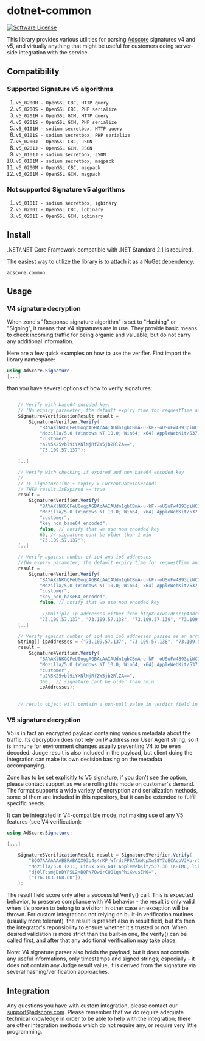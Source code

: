 # dotnet-common

[![Software License](https://img.shields.io/badge/license-MIT-brightgreen.svg?style=flat-square)](LICENSE.md)

This library provides various utilities for parsing [Adscore](https://adscore.com) signatures v4 and v5,
and virtually anything that might be useful for customers doing server-side
integration with the service.

## Compatibility

### Supported Signature v5 algorithms
1. `v5_0200H - OpenSSL CBC, HTTP query`
2. `v5_0200S - OpenSSL CBC, PHP serialize`
3. `v5_0201H - OpenSSL GCM, HTTP query`
4. `v5_0201S - OpenSSL GCM, PHP serialize`
5. `v5_0101H - sodium secretbox, HTTP query`
6. `v5_0101S - sodium secretbox, PHP serialize`
7. `v5_0200J - OpenSSL CBC, JSON`
8. `v5_0201J - OpenSSL GCM, JSON`
9. `v5_0101J - sodium secretbox, JSON`
10. `v5_0101M - sodium secretbox, msgpack`
11. `v5_0200M - OpenSSL CBC, msgpack`
12. `v5_0201M - OpenSSL GCM, msgpack`

### Not supported Signature v5 algorithms

1. `v5_0101I - sodium secretbox, igbinary`
2. `v5_0200I - OpenSSL CBC, igbinary`
3. `v5_0201I - OpenSSL GCM, igbinary`

## Install

.NET/.NET Core Framework compatible with .NET Standard 2.1 is required.

The easiest way to utilize the library is to attach it as a NuGet dependency:
```
adscore.common
```

## Usage

### V4 signature decryption

When zone's "Response signature algorithm" is set to "Hashing" or "Signing", it means that V4 signatures are in use. They provide basic means to check incoming traffic for being organic and valuable, but do not carry any additional information.

Here are a few quick examples on how to use the verifier. First import the library namespace:

```C#
using AdScore.Signature;
[...]
```

than you have several options of how to verify signatures:

```C#

    // Verify with base64 encoded key.
    // (No expiry parameter, the default expiry time for requestTime and signatureTime is 60s)
    Signature4VerificationResult result =
        Signature4Verifier.Verify(
            "BAYAXlNKGQFeU0oggAGBAcAAIAUdn1gbCBmA-u-kF--oUSuFw4B93piWC1Dn-D_1_6gywQAgEXCqgk2zPD6hWI1Y2rlrtV-21eIYBsms0odUEXNbRbA",
            "Mozilla/5.0 (Windows NT 10.0; Win64; x64) AppleWebKit/537.36 (KHTML, like Gecko) Chrome/65.0.3325.181 Safari/537.36",
            "customer",
            "a2V5X25vbl9iYXNlNjRfZW5jb2RlZA==",
            "73.109.57.137");

    [..]

    // Verify with checking if expired and non base64 encoded key
    //
    // IF signatureTime + expiry > CurrentDateInSeconds
    // THEN result.IsExpired == true
    result =
        Signature4Verifier.Verify(
            "BAYAXlNKGQFeU0oggAGBAcAAIAUdn1gbCBmA-u-kF--oUSuFw4B93piWC1Dn-D_1_6gywQAgEXCqgk2zPD6hWI1Y2rlrtV-21eIYBsms0odUEXNbRbA",
            "Mozilla/5.0 (Windows NT 10.0; Win64; x64) AppleWebKit/537.36 (KHTML, like Gecko) Chrome/65.0.3325.181 Safari/537.36",
            "customer",
            "key_non_base64_encoded",
            false, // notify that we use non encoded key
            60, // signature cant be older than 1 min 
            "73.109.57.137");
    [..]

    // Verify against number of ip4 and ip6 addresses
    //(No expiry parameter, the default expiry time for requestTime and signatureTime is 60s)
    result =
        Signature4Verifier.Verify(
            "BAYAXlNKGQFeU0oggAGBAcAAIAUdn1gbCBmA-u-kF--oUSuFw4B93piWC1Dn-D_1_6gywQAgEXCqgk2zPD6hWI1Y2rlrtV-21eIYBsms0odUEXNbRbA",
            "Mozilla/5.0 (Windows NT 10.0; Win64; x64) AppleWebKit/537.36 (KHTML, like Gecko) Chrome/65.0.3325.181 Safari/537.36",
            "customer",
            "key_non_base64_encoded",
            false, // notify that we use non encoded key
                
             //Multiple ip addresses either from httpXForwardForIpAddresses and remoteIpAddresses header
            "73.109.57.137", "73.109.57.138", "73.109.57.139", "73.109.57.140", "0:0:0:0:0:ffff:4d73:55d3", "0:0:0:0:0:fffff:4d73:55d4", "0:0:0:0:0:fffff:4d73:55d5", "0:0:0:0:0:fffff:4d73:55d6");
    [..]

    // Verify against number of ip4 and ip6 addresses passed as an array
    String[] ipAddresses = {"73.109.57.137", "73.109.57.138", "73.109.57.139", "73.109.57.140", "0:0:0:0:0:ffff:4d73:55d3", "0:0:0:0:0:fffff:4d73:55d4", "0:0:0:0:0:fffff:4d73:55d5", "0:0:0:0:0:fffff:4d73:55d6"};
    result =
        Signature4Verifier.Verify(
            "BAYAXlNKGQFeU0oggAGBAcAAIAUdn1gbCBmA-u-kF--oUSuFw4B93piWC1Dn-D_1_6gywQAgEXCqgk2zPD6hWI1Y2rlrtV-21eIYBsms0odUEXNbRbA",
            "Mozilla/5.0 (Windows NT 10.0; Win64; x64) AppleWebKit/537.36 (KHTML, like Gecko) Chrome/65.0.3325.181 Safari/537.36",
            "customer",
            "a2V5X25vbl9iYXNlNjRfZW5jb2RlZA==",
            360,  // signature cant be older than 5min
            ipAddresses);
    
    
    // result object will contain a non-null value in verdict field in case of success
```

### V5 signature decryption

V5 is in fact an encrypted payload containing various metadata about the traffic. Its decryption does not rely on IP address 
nor User Agent string, so it is immune for environment changes usually preventing V4 to be even decoded. Judge result is also 
included in the payload, but client doing the integration can make its own decision basing on the metadata accompanying.

Zone has to be set explicitly to V5 signature, if you don't see the option, please contact support as we are rolling this 
mode on customer's demand. The format supports a wide variety of encryption and serialization methods, some of them are included 
in this repository, but it can be extended to fulfill specific needs.

It can be integrated in V4-compatible mode, not making use of any V5 features (see V4 verification):


```C#
using AdScore.Signature;

[...]

    Signature5VerificationResult result = Signature5Verifier.Verify(
        "BQO7AAAAAAAB8RABAQX93o4s4rKP_WfrdzFP6ATAWgpXwS8Y7oECAcpVJXb-rGN2aH0KbFw5zvhEpoyEml6vRM7ePFigDUhDProdHA8uw1L62k57fX8t_j0UCEI6_oKHTvfU_fbfg2CXf0v64oRHxaKkcD3BqjQoL3ow89dAWX4xOsWHyO77xvxeh78yE7GTKVm8NDNQNkWbaLvv__y8vW2PHamWkqJypw9q4KYZ00YuIkn5DW5SmW-m1InOOyKySX64QKawwfsNqDE-vZBzFhQXLNGRpOsu_NWadjKE97Lm_1BLJ0QXscJmI0N77TyrpEjclI6b4yLiG0W_dkOSrStk3WPzbUv_dbY2UDAOoZaFr5PsXGPSEprVk1FNRmSaxxnGqYm8hD9y3c-VBqnDGPZIGpP-JXLrJv1q-s-XJkXXDIJyz89rDnRf10gn0iEC-wsocx5QBQunD1PNnkB8_r5xVXxKG2kgxeApVH7Bdbs9zf35enjD8VP8tA8-kiDR96jhcY0eJzSqXrMsRfpVqyPsJeGcex2DXNALWo8f07ikfH4fZxiQ9dzUTsY9zG0fH7SiRl1QexsKM6ICeKVSbublStF-XnbqHAc7BeShJGBT1z5qF71i-vlut4xY7xNrgpiWX57ER8d3IPqJEqrktyAslNz-LKKLF2N5z03DZzpcqmv6E6e5PeI-eURYK871Xoc1vO03BUPjcyDH3Wge2qDg1u_38tP3p2V8deLYofk1hsfEyk6lLoCNd-293jOFqZ3quifwujueEmQ4NZwht9dtk5Ee-osYezvKT9UZyTjVQrGO6WWklhLTfi8a-ApL8M3_7fFX0MNL0JqQTrKtFJnrWpdH2eXOtAPBbmIfPGNXbei9R_kOY_v3FmHLVomRCCAbftVlwr8cxpdVn3CPu5lls9yR15_XpCFm8g4QZFQPM4sM4UCPlXQNiGo4M0DAFMIPFBsPYam-TAPTqKmPpCWDR9M-dHFMF5MdBkOmtAibElnRXuZxqBJO2nl8QO3zGI9TFqS7v_0d2r1ADCAjd9hWYJXcTkl1dWbo4Q-IFxKhof1d3TjjVf3wTyVzsiwbEJUV7FXg31qAyAZzSn6EqWhGAd6ocdQvsXS6KH6Q5FsTM6S5IJ4o4q9x7YN58css97WbFw5RffPNHNggU97sEqG4ZcPEwMo8yXNK6V03DJFgLBC2F7C16vzZNualajF92_wsJ5XgjzU7say5ucmDRtQA5IEisPz8jl9vuLL8quS-I-zsJA-MJh6QsowPoegk8Ur76kn0",
        "Mozilla/5.0 (X11; Linux x86_64) AppleWebKit/537.36 (KHTML, like Gecko) Chrome/125.0.0.0 Safari/537.36",
        "dj0lTcsmjDnDYPSL2+DQPN7QwirCQOlqnPhiXwusEM0=",
        ["176.103.168.60"]);
    );
```

The result field score only after a successful Verify() call. This is expected behavior, to preserve compliance with V4 behavior - the result is only valid when it's proven to belong to a visitor; in other case an exception will be thrown. For custom integrations not relying on built-in verification routines (usually more tolerant), the result is present also in result field, but it's then the integrator's reponsibility to ensure whether it's trusted or not. When desired validation is more strict than the built-in one, the verify() can be called first, and after that any additional verification may take place. 

Note: V4 signature parser also holds the payload, but it does not contain any useful informations, only timestamps and signed strings; especially - it does not contain any Judge result value, it is derived from the signature via several hashing/verification approaches.

## Integration

Any questions you have with custom integration, please contact our support@adscore.com. Please remember that we do
require adequate technical knowledge in order to be able to help with the integration; there are other integration
methods which do not require any, or require very little programming.